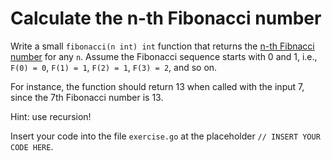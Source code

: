 # Calculate the n-th Fibonacci number

Write a small `fibonacci(n int) int` function that returns the [n-th Fibnacci
number](https://en.wikipedia.org/wiki/Fibonacci_number) for any `n`. Assume the Fibonacci sequence
starts with 0 and 1, i.e., `F(0) = 0`, `F(1) = 1`, `F(2) = 1`, `F(3) = 2`, and so on. 

For instance, the function should return 13 when called with the input 7, since the 7th Fibonacci
number is 13.

Hint: use recursion!

Insert your code into the file `exercise.go` at the placeholder `// INSERT YOUR CODE HERE`.
